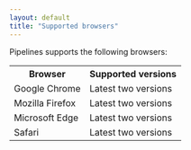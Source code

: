 ```yaml
---
layout: default
title: "Supported browsers"
---
```


Pipelines supports the following browsers:

<table>
  <tr>
    <th>Browser</th>
    <th>Supported versions</th>
  </tr>
  <tr>
    <td>Google Chrome</td>
    <td>Latest two versions</td>
  </tr>
  <tr>
    <td>Mozilla Firefox</td>
    <td>Latest two versions</td>
  </tr>
  <tr>
    <td>Microsoft Edge</td>
    <td>Latest two versions</td>
  </tr>
  <tr>
    <td>Safari</td>
    <td>Latest two versions</td>
  </tr>
</table>